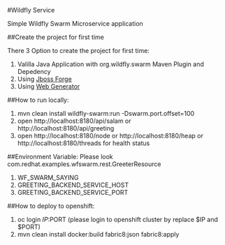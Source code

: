 #Wildfly Service

Simple Wildfly Swarm Microservice application

##Create the project for first time

There 3 Option to create the project for first time:

1. Valilla Java Application with org.wildfly.swarm Maven Plugin and Depedency
2. Using [Jboss Forge](http://forge.jboss.org/)
3. Using [Web Generator](http://wildfly-swarm.io/generator/)

##How to run locally:
1. mvn clean install wildfly-swarm:run -Dswarm.port.offset=100
2. open http://localhost:8180/api/salam or http://localhost:8180/api/greeting
3. open http://localhost:8180/node or http://localhost:8180/heap or http://localhost:8180/threads for health status

##Environment Variable:
Please look com.redhat.examples.wfswarm.rest.GreeterResource

1. WF_SWARM_SAYING 
2. GREETING_BACKEND_SERVICE_HOST
3. GREETING_BACKEND_SERVICE_PORT


##How to deploy to openshift:
1. oc login $IP:$PORT (please login to openshift cluster by replace $IP and $PORT)
2. mvn clean install docker:build fabric8:json fabric8:apply
